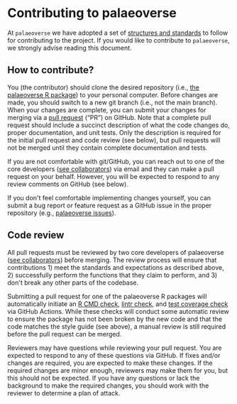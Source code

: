 # Contributing to palaeoverse

At `palaeoverse` we have adopted a set of [structures and standards](https://github.com/palaeoverse-community/palaeoverse/raw/main/man/tutorials/structure-and-standards.pdf) to follow for contributing to the project. If you would like to contribute to `palaeoverse`, we strongly advise reading this document.

## How to contribute?

You (the contributor) should clone the desired repository (i.e., [the palaeoverse R package](https://github.com/palaeoverse-community/palaeoverse)) to your personal computer. Before changes are made, you should switch to a new git branch (i.e., not the main branch). When your changes are complete, you can submit your changes for merging via a [pull request](https://docs.github.com/en/pull-requests/collaborating-with-pull-requests/proposing-changes-to-your-work-with-pull-requests/about-pull-requests) (“PR”) on GitHub. Note that a complete pull request should include a succinct description of what the code changes do, proper documentation, and unit tests. Only the description is required for the initial pull request and code review (see below), but pull requests will not be merged until they contain complete documentation and tests.

If you are not comfortable with git/GitHub, you can reach out to one of the core developers ([see collaborators](https://github.com/palaeoverse-community/palaeoverse)) via email and they can make a pull request on your behalf. However, you will be expected to respond to any review comments on GitHub (see below).

If you don't feel comfortable implementing changes yourself, you can submit a bug report or feature request as a GitHub issue in the proper repository (e.g., [palaeoverse issues](https://github.com/palaeoverse-community/palaeoverse/issues)).

## Code review
All pull requests must be reviewed by two core developers of palaeoverse ([see collaborators](https://github.com/palaeoverse-community/palaeoverse)) before merging. The review process will ensure that contributions 1) meet the standards and expectations as described above, 2) successfully perform the functions that they claim to perform, and 3) don't break any other parts of the codebase.

Submitting a pull request for one of the palaeoverse R packages will automatically initiate an [R CMD check](https://r-pkgs.org/r-cmd-check.html), [lintr check](https://lintr.r-lib.org/index.html), and [test coverage check](https://github.com/r-lib/covr) via GitHub Actions. While these checks will conduct some automatic review to ensure the package has not been broken by the new code and that the code matches the style guide (see above), a manual review is still required before the pull request can be merged.

Reviewers may have questions while reviewing your pull request. You are expected to respond to any of these questions via GitHub. If fixes and/or changes are required, you are expected to make these changes. If the required changes are minor enough, reviewers may make them for you, but this should not be expected. If you have any questions or lack the background to make the required changes, you should work with the reviewer to determine a plan of attack.
